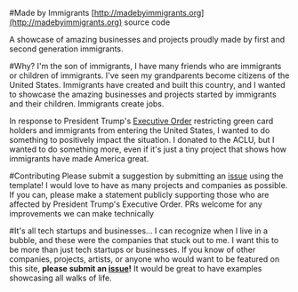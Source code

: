#Made by Immigrants
[http://madebyimmigrants.org](http://madebyimmigrants.org) source code

A showcase of amazing businesses and projects proudly made by first and second generation immigrants.

#Why?
I'm the son of immigrants, I have many friends who are immigrants or children of immigrants. I've seen my grandparents become citizens of the United States. Immigrants have created and built this country, and I wanted to showcase the amazing businesses and projects started by immigrants and their children. Immigrants create jobs.

In response to President Trump's [Executive Order](https://www.whitehouse.gov/the-press-office/2017/01/27/executive-order-protecting-nation-foreign-terrorist-entry-united-states) restricting green card holders and immigrants from entering the United States, I wanted to do something to positively impact the situation. I donated to the ACLU, but I wanted to do something more, even if it's just a tiny project that shows how immigrants have made America great.

#Contributing
Please submit a suggestion by submitting an [issue](https://github.com/prashanthsadasivan/madebyimmigrants/issues) using the template! I would love to have as many projects and companies as possible. If you can, please make a statement publicly supporting those who are affected by President Trump's Executive Order.
PRs welcome for any improvements we can make technically

#It's all tech startups and businesses...
I can recognize when I live in a bubble, and these were the companies that stuck out to me. I want this to be more than just tech startups or businesses. If you know of other companies, projects, artists, or anyone who would want to be featured on this site, **please submit an [issue](https://github.com/prashanthsadasivan/madebyimmigrants/issues)!** It would be great to have examples showcasing all walks of life.


